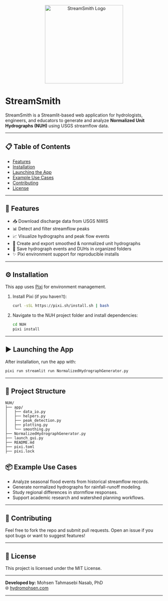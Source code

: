 <p align="center">
  <img src="NUH/Images/Logo.png" alt="StreamSmith Logo" width="250"/>
</p>

# StreamSmith

StreamSmith is a Streamlit-based web application for hydrologists, engineers, and educators to generate and analyze **Normalized Unit Hydrographs (NUH)** using USGS streamflow data.

---

## 📋 Table of Contents

- [Features](#features)
- [Installation](#installation)
- [Launching the App](#launching-the-app)
- [Example Use Cases](#example-use-cases)
- [Contributing](#contributing)
- [License](#license)

---

## 🚀 Features

- 📥 Download discharge data from USGS NWIS
- 📊 Detect and filter streamflow peaks
- 📈 Visualize hydrographs and peak flow events
- 🧮 Create and export smoothed & normalized unit hydrographs
- 📁 Save hydrograph events and DUHs in organized folders
- ✨ Pixi environment support for reproducible installs

---

## ⚙️ Installation

This app uses [Pixi](https://pixi.sh/latest/) for environment management.

1. Install Pixi (if you haven’t):
   ```bash
   curl -sSL https://pixi.sh/install.sh | bash
   ```

2. Navigate to the NUH project folder and install dependencies:
   ```bash
   cd NUH
   pixi install
   ```

---

## ▶️ Launching the App

After installation, run the app with:

```bash
pixi run streamlit run NormalizedHydrographGenerator.py
```

---

## 📁 Project Structure

```
NUH/
├── app/
│   ├── data_io.py
│   ├── helpers.py
│   ├── peak_detection.py
│   ├── plotting.py
│   └── smoothing.py
├── NormalizedHydrographGenerator.py
├── launch_gui.py
├── README.md
├── pixi.toml
├── pixi.lock
```

## 📦 Example Use Cases

- Analyze seasonal flood events from historical streamflow records.
- Generate normalized hydrographs for rainfall-runoff modeling.
- Study regional differences in stormflow responses.
- Support academic research and watershed planning workflows.

---

## 🤝 Contributing

Feel free to fork the repo and submit pull requests. Open an issue if you spot bugs or want to suggest features!

---

## 📄 License

This project is licensed under the MIT License.

---

**Developed by:** Mohsen Tahmasebi Nasab, PhD  
🌐 [hydromohsen.com](https://www.hydromohsen.com)


---